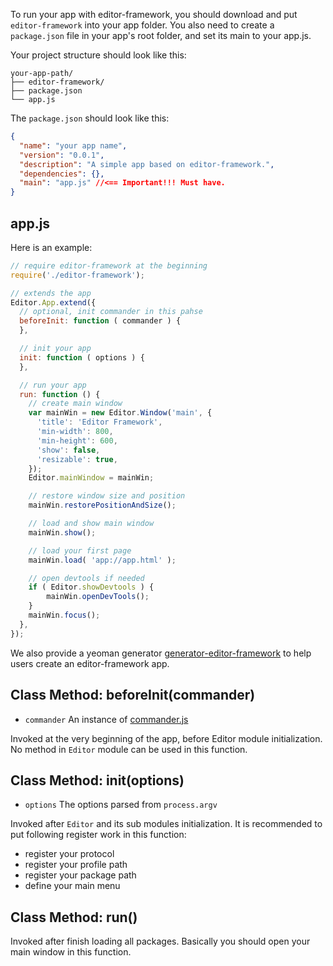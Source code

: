 To run your app with editor-framework, you should download and put `editor-framework` into your app folder. You also need to create a `package.json` file in your app's root folder, and set its main to your app.js.

Your project structure should look like this:

```
your-app-path/
├── editor-framework/
├── package.json
└── app.js
```

The `package.json` should look like this:

```json
{
  "name": "your app name",
  "version": "0.0.1",
  "description": "A simple app based on editor-framework.",
  "dependencies": {},
  "main": "app.js" //<== Important!!! Must have.
}
```

## app.js

Here is an example:

```javascript
// require editor-framework at the beginning
require('./editor-framework');

// extends the app
Editor.App.extend({
  // optional, init commander in this pahse
  beforeInit: function ( commander ) {
  },

  // init your app
  init: function ( options ) {
  },

  // run your app
  run: function () {
    // create main window
    var mainWin = new Editor.Window('main', {
      'title': 'Editor Framework',
      'min-width': 800,
      'min-height': 600,
      'show': false,
      'resizable': true,
    });
    Editor.mainWindow = mainWin;

    // restore window size and position
    mainWin.restorePositionAndSize();

    // load and show main window
    mainWin.show();

    // load your first page
    mainWin.load( 'app://app.html' );

    // open devtools if needed
    if ( Editor.showDevtools ) {
        mainWin.openDevTools();
    }
    mainWin.focus();
  },
});
```

We also provide a yeoman generator [generator-editor-framework](https://github.com/fireball-x/generator-editor-framework)
to help users create an editor-framework app.

## Class Method: beforeInit(commander)

 - `commander` An instance of [commander.js](https://github.com/tj/commander.js)

Invoked at the very beginning of the app, before Editor module initialization. No method in `Editor` module can be used in this function.

## Class Method: init(options)

 - `options` The options parsed from `process.argv`

Invoked after `Editor` and its sub modules initialization. It is recommended to put following register work in this function:

 - register your protocol
 - register your profile path
 - register your package path
 - define your main menu

## Class Method: run()

Invoked after finish loading all packages. Basically you should open your main window in this function.

